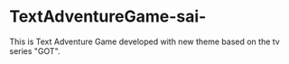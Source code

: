 # TextAdventureGame-sai-
This is Text Adventure Game developed with new theme based on the tv series "GOT".

